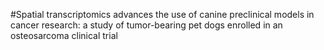 #Spatial transcriptomics advances the use of canine preclinical models in cancer research: a study of tumor-bearing pet dogs enrolled in an osteosarcoma clinical trial

